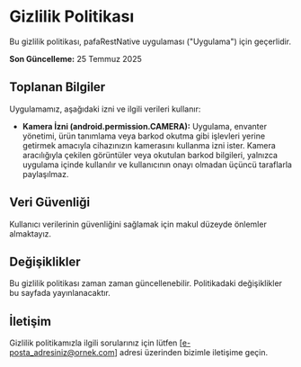 
# Gizlilik Politikası

Bu gizlilik politikası, pafaRestNative uygulaması ("Uygulama") için geçerlidir.

**Son Güncelleme:** 25 Temmuz 2025

## Toplanan Bilgiler

Uygulamamız, aşağıdaki izni ve ilgili verileri kullanır:

*   **Kamera İzni (android.permission.CAMERA):** Uygulama, envanter yönetimi, ürün tanımlama veya barkod okutma gibi işlevleri yerine getirmek amacıyla cihazınızın kamerasını kullanma izni ister. Kamera aracılığıyla çekilen görüntüler veya okutulan barkod bilgileri, yalnızca uygulama içinde kullanılır ve kullanıcının onayı olmadan üçüncü taraflarla paylaşılmaz.

## Veri Güvenliği

Kullanıcı verilerinin güvenliğini sağlamak için makul düzeyde önlemler almaktayız.

## Değişiklikler

Bu gizlilik politikası zaman zaman güncellenebilir. Politikadaki değişiklikler bu sayfada yayınlanacaktır.

## İletişim

Gizlilik politikamızla ilgili sorularınız için lütfen [e-posta_adresiniz@ornek.com] adresi üzerinden bizimle iletişime geçin.
